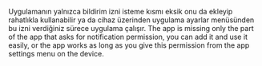 Uygulamanın yalnızca bildirim izni isteme kısmı eksik onu da ekleyip rahatlıkla kullanabilir ya da cihaz üzerinden uygulama ayarlar menüsünden bu izni verdiğiniz sürece uygulama çalışır.
The app is missing only the part of the app that asks for notification permission, you can add it and use it easily, or the app works as long as you give this permission from the app settings menu on the device.
